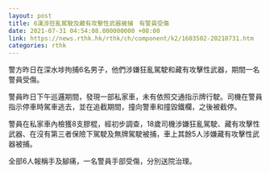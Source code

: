 ```yaml
---
layout: post
title: 6漢涉狂亂駕駛及藏有攻擊性武器被捕　有警員受傷
date: 2021-07-31 04:54:08.000000000 +08:00
link: https://news.rthk.hk/rthk/ch/component/k2/1603502-20210731.htm
categories: rthk
---
```


警方昨日在深水埗拘捕6名男子，他們涉嫌狂亂駕駛和藏有攻擊性武器，期間一名警員受傷。 

警員昨日下午巡邏期間，發現一部私家車，未有依照交通指示牌行駛。司機在警員指示停車時駕車逃去，並在追截期間，撞向警車和撞毀鐵欄，之後被截停。

警員在私家車內檢獲8支膠棍，經初步調查，18歲司機涉嫌狂亂駕駛、藏有攻擊性武器、在沒有第三者保險下駕駛及無牌駕駛被捕，車上其餘5人涉嫌藏有攻擊性武器被捕。

全部6人報稱手及腳痛，一名警員手部受傷，分別送院治理。
